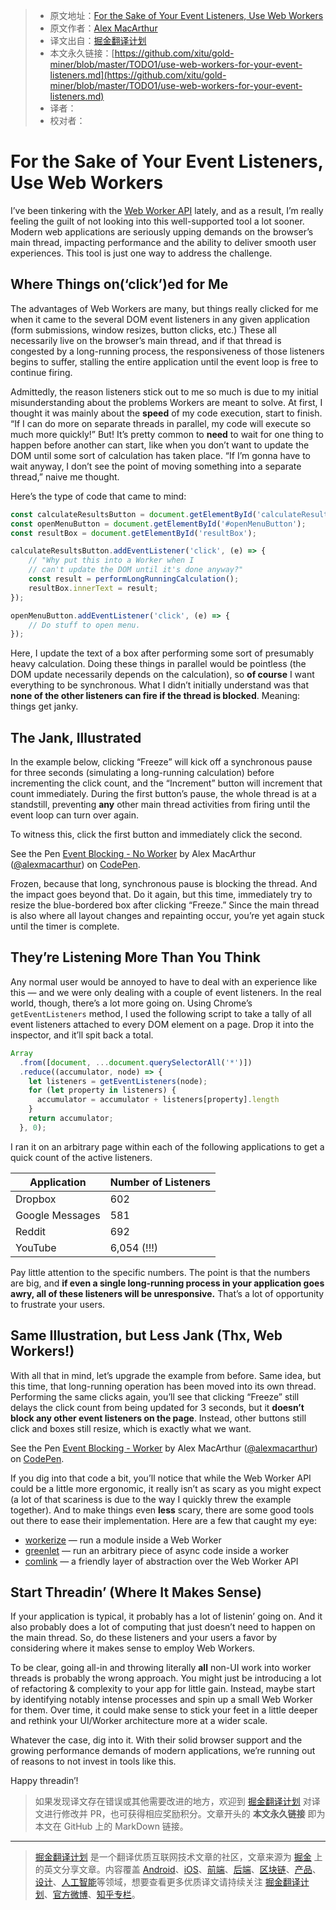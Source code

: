 > * 原文地址：[For the Sake of Your Event Listeners, Use Web Workers](https://macarthur.me/posts/use-web-workers-for-your-event-listeners)
> * 原文作者：[Alex MacArthur](https://macarthur.me/)
> * 译文出自：[掘金翻译计划](https://github.com/xitu/gold-miner)
> * 本文永久链接：[https://github.com/xitu/gold-miner/blob/master/TODO1/use-web-workers-for-your-event-listeners.md](https://github.com/xitu/gold-miner/blob/master/TODO1/use-web-workers-for-your-event-listeners.md)
> * 译者：
> * 校对者：

# For the Sake of Your Event Listeners, Use Web Workers

I’ve been tinkering with the [Web Worker API](https://developer.mozilla.org/en-US/docs/Web/API/Web_Workers_API/Using_web_workers) lately, and as a result, I’m really feeling the guilt of not looking into this well-supported tool a lot sooner. Modern web applications are seriously upping demands on the browser’s main thread, impacting performance and the ability to deliver smooth user experiences. This tool is just one way to address the challenge.

## Where Things on(‘click’)ed for Me

The advantages of Web Workers are many, but things really clicked for me when it came to the several DOM event listeners in any given application (form submissions, window resizes, button clicks, etc.) These all necessarily live on the browser’s main thread, and if that thread is congested by a long-running process, the responsiveness of those listeners begins to suffer, stalling the entire application until the event loop is free to continue firing.

Admittedly, the reason listeners stick out to me so much is due to my initial misunderstanding about the problems Workers are meant to solve. At first, I thought it was mainly about the **speed** of my code execution, start to finish. “If I can do more on separate threads in parallel, my code will execute so much more quickly!” But! It’s pretty common to **need** to wait for one thing to happen before another can start, like when you don’t want to update the DOM until some sort of calculation has taken place. “If I’m gonna have to wait anyway, I don’t see the point of moving something into a separate thread,” naive me thought.

Here’s the type of code that came to mind:

```javascript
const calculateResultsButton = document.getElementById('calculateResultsButton');
const openMenuButton = document.getElementById('#openMenuButton');
const resultBox = document.getElementById('resultBox');

calculateResultsButton.addEventListener('click', (e) => {
    // "Why put this into a Worker when I 
    // can't update the DOM until it's done anyway?"
    const result = performLongRunningCalculation();
    resultBox.innerText = result;
});

openMenuButton.addEventListener('click', (e) => {
    // Do stuff to open menu. 
});
```

Here, I update the text of a box after performing some sort of presumably heavy calculation. Doing these things in parallel would be pointless (the DOM update necessarily depends on the calculation), so **of course** I want everything to be synchronous. What I didn’t initially understand was that **none of the **other** listeners can fire if the thread is blocked**. Meaning: things get janky.

## The Jank, Illustrated

In the example below, clicking “Freeze” will kick off a synchronous pause for three seconds (simulating a long-running calculation) before incrementing the click count, and the “Increment” button will increment that count immediately. During the first button’s pause, the whole thread is at a standstill, preventing **any** other main thread activities from firing until the event loop can turn over again.

To witness this, click the first button and immediately click the second.

See the Pen <a href='https://codepen.io/alexmacarthur/pen/XWWKyGe'>Event Blocking - No Worker</a> by Alex MacArthur (<a href='https://codepen.io/alexmacarthur'>@alexmacarthur</a>) on <a href='https://codepen.io'>CodePen</a>.

Frozen, because that long, synchronous pause is blocking the thread. And the impact goes beyond that. Do it again, but this time, immediately try to resize the blue-bordered box after clicking “Freeze.” Since the main thread is also where all layout changes and repainting occur, you’re yet again stuck until the timer is complete.

## They’re Listening More Than You Think

Any normal user would be annoyed to have to deal with an experience like this — and we were only dealing with a couple of event listeners. In the real world, though, there’s a lot more going on. Using Chrome’s `getEventListeners` method, I used the following script to take a tally of all event listeners attached to every DOM element on a page. Drop it into the inspector, and it’ll spit back a total.

```javascript
Array
  .from([document, ...document.querySelectorAll('*')])
  .reduce((accumulator, node) => {
    let listeners = getEventListeners(node);
    for (let property in listeners) {
      accumulator = accumulator + listeners[property].length
    }
    return accumulator;
  }, 0);
```

I ran it on an arbitrary page within each of the following applications to get a quick count of the active listeners.

| Application     | Number of Listeners |
| --------------- | ------------------- |
| Dropbox         | 602                 |
| Google Messages | 581                 |
| Reddit          | 692                 |
| YouTube         | 6,054 (!!!)         |

Pay little attention to the specific numbers. The point is that the numbers are big, and **if even a single long-running process in your application goes awry, **all** of these listeners will be unresponsive.** That’s a lot of opportunity to frustrate your users.

## Same Illustration, but Less Jank (Thx, Web Workers!)

With all that in mind, let’s upgrade the example from before. Same idea, but this time, that long-running operation has been moved into its own thread. Performing the same clicks again, you’ll see that clicking “Freeze” still delays the click count from being updated for 3 seconds, but it **doesn’t block any other event listeners on the page**. Instead, other buttons still click and boxes still resize, which is exactly what we want.

See the Pen <a href='https://codepen.io/alexmacarthur/pen/qBEORdO'>Event Blocking - Worker</a> by Alex MacArthur (<a href='https://codepen.io/alexmacarthur'>@alexmacarthur</a>) on <a href='https://codepen.io'>CodePen</a>.

If you dig into that code a bit, you’ll notice that while the Web Worker API could be a little more ergonomic, it really isn’t as scary as you might expect (a lot of that scariness is due to the way I quickly threw the example together). And to make things even **less** scary, there are some good tools out there to ease their implementation. Here are a few that caught my eye:

* [workerize](https://github.com/developit/workerize) — run a module inside a Web Worker
* [greenlet](https://github.com/developit/greenlet) — run an arbitrary piece of async code inside a worker
* [comlink](https://github.com/GoogleChromeLabs/comlink) — a friendly layer of abstraction over the Web Worker API

## Start Threadin’ (Where It Makes Sense)

If your application is typical, it probably has a lot of listenin’ going on. And it also probably does a lot of computing that just doesn’t need to happen on the main thread. So, do these listeners and your users a favor by considering where it makes sense to employ Web Workers.

To be clear, going all-in and throwing literally **all** non-UI work into worker threads is probably the wrong approach. You might just be introducing a lot of refactoring & complexity to your app for little gain. Instead, maybe start by identifying notably intense processes and spin up a small Web Worker for them. Over time, it could make sense to stick your feet in a little deeper and rethink your UI/Worker architecture more at a wider scale.

Whatever the case, dig into it. With their solid browser support and the growing performance demands of modern applications, we’re running out of reasons to not invest in tools like this.

Happy threadin’!

> 如果发现译文存在错误或其他需要改进的地方，欢迎到 [掘金翻译计划](https://github.com/xitu/gold-miner) 对译文进行修改并 PR，也可获得相应奖励积分。文章开头的 **本文永久链接** 即为本文在 GitHub 上的 MarkDown 链接。

---

> [掘金翻译计划](https://github.com/xitu/gold-miner) 是一个翻译优质互联网技术文章的社区，文章来源为 [掘金](https://juejin.im) 上的英文分享文章。内容覆盖 [Android](https://github.com/xitu/gold-miner#android)、[iOS](https://github.com/xitu/gold-miner#ios)、[前端](https://github.com/xitu/gold-miner#前端)、[后端](https://github.com/xitu/gold-miner#后端)、[区块链](https://github.com/xitu/gold-miner#区块链)、[产品](https://github.com/xitu/gold-miner#产品)、[设计](https://github.com/xitu/gold-miner#设计)、[人工智能](https://github.com/xitu/gold-miner#人工智能)等领域，想要查看更多优质译文请持续关注 [掘金翻译计划](https://github.com/xitu/gold-miner)、[官方微博](http://weibo.com/juejinfanyi)、[知乎专栏](https://zhuanlan.zhihu.com/juejinfanyi)。

